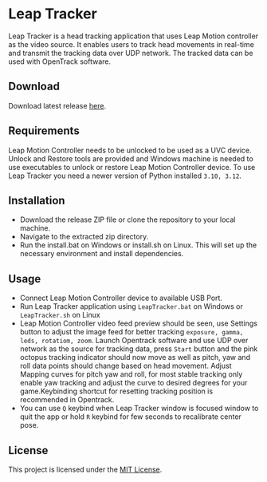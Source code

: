# Leap Tracker

Leap Tracker is a head tracking application that uses Leap Motion controller as the video source. It enables users to track head movements in real-time and transmit the tracking data over UDP network. The tracked data can be used with OpenTrack software.

## Download
Download latest release [here](https://github.com/serifpersia/leap-headtracker/releases).

## Requirements
Leap Motion Controller needs to be unlocked to be used as a UVC device.
Unlock and Restore tools are provided and Windows machine is needed to use executables to unlock or restore Leap Motion Controller device.
To use Leap Tracker you need a newer version of Python installed `3.10, 3.12`.

## Installation
- Download the release ZIP file or clone the repository to your local machine.
- Navigate to the extracted zip directory.
- Run the install.bat on Windows or install.sh on Linux. This will set up the necessary environment and install dependencies.

## Usage
- Connect Leap Motion Controller device to available USB Port.
- Run Leap Tracker application using `LeapTracker.bat` on Windows or `LeapTracker.sh` on Linux
- Leap Motion Controller video feed preview should be seen, use Settings button to adjust the image feed for better tracking `exposure, gamma, leds, rotatiom, zoom`.
Launch Opentrack software and use UDP over network as the source for tracking data, press `Start` button and the pink octopus tracking indicator should now move as well as pitch, yaw and roll data points should change based on head movement. Adjust Mapping curves for pitch yaw and roll, for most stable tracking only enable yaw tracking and adjust the curve to desired degrees for your game.Keybinding shortcut for resetting tracking position is recommended in Opentrack.
- You can use `Q` keybind when Leap Tracker window is focused window to quit the app or hold `R` keybind for few seconds to recalibrate center pose.

## License
This project is licensed under the [MIT License](LICENSE).